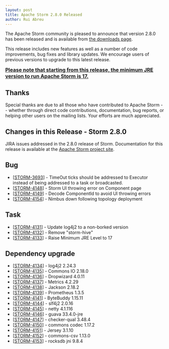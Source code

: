 ```yaml
---
layout: post
title: Apache Storm 2.8.0 Released
author: Rui Abreu
---
```


The Apache Storm community is pleased to announce that version 2.8.0 has been
released and is available from [the downloads page](/downloads.html).

This release includes new features as well as a number of code improvements, bug fixes and library updates.
We encourage users of previous versions to upgrade to this latest release.

<p><strong><u><font size="3"> Please note that starting from this release, the minimum JRE version to run Apache Storm is 17.</font></u></strong></p>

Thanks
------
Special thanks are due to all those who have contributed to Apache Storm -- whether
through direct code contributions, documentation, bug reports, or helping other
users on the mailing lists. Your efforts are much appreciated.


Changes in this Release - Storm 2.8.0
---------
<p>JIRA issues addressed in the 2.8.0 release of Storm. Documentation for this release is available at the <a href="https://storm.apache.org/">Apache Storm project site</a>.</p>

<h2>Bug</h2>
<ul>
<li>[<a href="https://issues.apache.org/jira/browse/STORM-3693">STORM-3693</a>] - TimeOut ticks should be addressed to Executor instead of being addressed to a task or broadcasted. </li>
<li>[<a href="https://issues.apache.org/jira/browse/STORM-4148">STORM-4148</a>] - Storm UI throwing error on Component page</li>
<li>[<a href="https://issues.apache.org/jira/browse/STORM-4149">STORM-4149</a>] - Decode ComponentId to avoid UI throwing errors</li>
<li>[<a href="https://issues.apache.org/jira/browse/STORM-4154">STORM-4154</a>] - Nimbus down following topology deployment</li>
</ul>

<h2>Task</h2>
<ul>
<li>[<a href="https://issues.apache.org/jira/browse/STORM-4131">STORM-4131</a>] - Update log4j2 to a non-borked version</li>
<li>[<a href="https://issues.apache.org/jira/browse/STORM-4132">STORM-4132</a>] - Remove "storm-hive"</li>
<li>[<a href="https://issues.apache.org/jira/browse/STORM-4133">STORM-4133</a>] - Raise Minimum JRE Level to 17</li>
</ul>

<h2>Dependency upgrade</h2>
<ul>
<li>[<a href="https://issues.apache.org/jira/browse/STORM-4134">STORM-4134</a>] - log4j2 2.24.3</li>
<li>[<a href="https://issues.apache.org/jira/browse/STORM-4135">STORM-4135</a>] - Commons IO 2.18.0</li>
<li>[<a href="https://issues.apache.org/jira/browse/STORM-4136">STORM-4136</a>] - Dropwizard 4.0.11</li>
<li>[<a href="https://issues.apache.org/jira/browse/STORM-4137">STORM-4137</a>] - Metrics 4.2.29</li>
<li>[<a href="https://issues.apache.org/jira/browse/STORM-4138">STORM-4138</a>] - Jackson 2.18.2</li>
<li>[<a href="https://issues.apache.org/jira/browse/STORM-4139">STORM-4139</a>] - Prometheus 1.3.5</li>
<li>[<a href="https://issues.apache.org/jira/browse/STORM-4141">STORM-4141</a>] - ByteBuddy 1.15.11 </li>
<li>[<a href="https://issues.apache.org/jira/browse/STORM-4144">STORM-4144</a>] - slf4j2 2.0.16</li>
<li>[<a href="https://issues.apache.org/jira/browse/STORM-4145">STORM-4145</a>] - netty 4.1.116</li>
<li>[<a href="https://issues.apache.org/jira/browse/STORM-4146">STORM-4146</a>] - guava 33.4.0-jre</li>
<li>[<a href="https://issues.apache.org/jira/browse/STORM-4147">STORM-4147</a>] - checker-qual  3.48.4 </li>
<li>[<a href="https://issues.apache.org/jira/browse/STORM-4150">STORM-4150</a>] - commons codec 1.17.2</li>
<li>[<a href="https://issues.apache.org/jira/browse/STORM-4151">STORM-4151</a>] - Jersey 3.1.10</li>
<li>[<a href="https://issues.apache.org/jira/browse/STORM-4152">STORM-4152</a>] - commons-csv 1.13.0</li>
<li>[<a href="https://issues.apache.org/jira/browse/STORM-4153">STORM-4153</a>] - rocksdb jni 9.8.4</li>
   </ul>
